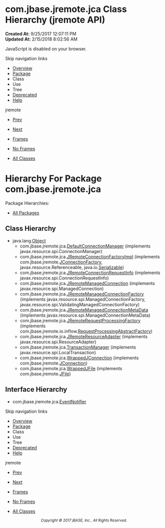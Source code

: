 # com.jbase.jremote.jca Class Hierarchy (jremote   API)

**Created At:** 9/25/2017 12:07:11 PM  
**Updated At:** 2/15/2018 8:02:56 AM  

<script type="text/javascript"><!--
    try {
        if (location.href.indexOf('is-external=true') == -1) {
            parent.document.title="com.jbase.jremote.jca Class Hierarchy (jremote   API)";
        }
    }
    catch(err) {
    }
//--></script><noscript><div>JavaScript is disabled on your browser.</div></noscript><!-- ========= START OF TOP NAVBAR ======= -->
<!--   -->
Skip navigation links
<!--   -->
- [Overview](../../../../overview-summary.html)
- [Package](/39258-jca/com_jbase_jremote_jca_package-summary)
- Class
- Use
- Tree
- [Deprecated](../../../../deprecated-list.html)
- [Help](../../../../help-doc.html)


jremote <br>

- [Prev](/39256-inflow/com_jbase_jremote_io_inflow_package-tree)
- [Next](/39259-cci/com_jbase_jremote_jca_cci_package-tree)


- [Frames](../../../../index.html?com/jbase/jremote/jca//39258-jca/com_jbase_jremote_jca_package-tree)
- [No Frames](/39258-jca/com_jbase_jremote_jca_package-tree)


- [All Classes](../../../../allclasses-noframe.html)


<script type="text/javascript"><!--
  allClassesLink = document.getElementById("allclasses_navbar_top");
  if(window==top) {
    allClassesLink.style.display = "block";
  }
  else {
    allClassesLink.style.display = "none";
  }
  //--></script>
<!--   -->
<!-- ========= END OF TOP NAVBAR ========= -->
# Hierarchy For Package com.jbase.jremote.jca
Package Hierarchies:
- [All Packages](../../../../overview-tree.html)

## Class Hierarchy

- java.lang.[Object](http://java.sun.com/j2se/1.5.0/docs/api/java/lang/Object.html?is-external=true "class or interface in java.lang")
    - com.jbase.jremote.jca.[DefaultConnectionManager](/39258-jca/com_jbase_jremote_jca_defaultconnectionmanager "class in com.jbase.jremote.jca") (implements javax.resource.spi.ConnectionManager)
    - com.jbase.jremote.jca.[JRemoteConnectionFactoryImpl](/39258-jca/com_jbase_jremote_jca_jremoteconnectionfactoryimpl "class in com.jbase.jremote.jca") (implements com.jbase.jremote.[JConnectionFactory](/39248-jremote/com_jbase_jremote_jconnectionfactory "interface in com.jbase.jremote"), javax.resource.Referenceable, java.io.[Serializable](http://java.sun.com/j2se/1.5.0/docs/api/java/io/Serializable.html?is-external=true "class or interface in java.io"))
    - com.jbase.jremote.jca.[JRemoteConnectionRequestInfo](/39258-jca/com_jbase_jremote_jca_jremoteconnectionrequestinfo "class in com.jbase.jremote.jca") (implements javax.resource.spi.ConnectionRequestInfo)
    - com.jbase.jremote.jca.[JRemoteManagedConnection](/39258-jca/com_jbase_jremote_jca_jremotemanagedconnection "class in com.jbase.jremote.jca") (implements javax.resource.spi.ManagedConnection)
    - com.jbase.jremote.jca.[JRemoteManagedConnectionFactory](/39258-jca/com_jbase_jremote_jca_JRemoteManagedConnectionFactory "class in com.jbase.jremote.jca") (implements javax.resource.spi.ManagedConnectionFactory, javax.resource.spi.ValidatingManagedConnectionFactory)
    - com.jbase.jremote.jca.[JRemoteManagedConnectionMetaData](/39258-jca/com_jbase_jremote_jca_JRemoteManagedConnectionMetaData "class in com.jbase.jremote.jca") (implements javax.resource.spi.ManagedConnectionMetaData)
    - com.jbase.jremote.jca.[JRemoteRequestProcessingFactory](/39258-jca/com_jbase_jremote_jca_JRemoteRequestProcessingFactory "class in com.jbase.jremote.jca") (implements com.jbase.jremote.io.inflow.[RequestProcessingAbstractFactory](/39256-inflow/com_jbase_jremote_io_inflow_RequestProcessingAbstractFactory "interface in com.jbase.jremote.io.inflow"))
    - com.jbase.jremote.jca.[JRemoteResourceAdapter](/39258-jca/com_jbase_jremote_jca_jremoteresourceadapter "class in com.jbase.jremote.jca") (implements javax.resource.spi.ResourceAdapter)
    - com.jbase.jremote.jca.[TransactionManager](/39258-jca/com_jbase_jremote_jca_transactionmanager "class in com.jbase.jremote.jca") (implements javax.resource.spi.LocalTransaction)
    - com.jbase.jremote.jca.[WrappedJConnection](/39258-jca/com_jbase_jremote_jca_wrappedjconnection "class in com.jbase.jremote.jca") (implements com.jbase.jremote.[JConnection](/39248-jremote/com_jbase_jremote_jconnection "interface in com.jbase.jremote"))
    - com.jbase.jremote.jca.[WrappedJFile](/39258-jca/com_jbase_jremote_jca_wrappedjfile "class in com.jbase.jremote.jca") (implements com.jbase.jremote.[JFile](/39248-jremote/com_jbase_jremote_jfile "interface in com.jbase.jremote"))


## Interface Hierarchy

- com.jbase.jremote.jca.[EventNotifier](/39258-jca/com_jbase_jremote_jca_eventnotifier "interface in com.jbase.jremote.jca")
<!-- ======= START OF BOTTOM NAVBAR ====== -->
<!--   -->
Skip navigation links
<!--   -->
- [Overview](../../../../overview-summary.html)
- [Package](/39258-jca/com_jbase_jremote_jca_package-summary)
- Class
- Use
- Tree
- [Deprecated](../../../../deprecated-list.html)
- [Help](../../../../help-doc.html)


jremote <br>

- [Prev](/39256-inflow/com_jbase_jremote_io_inflow_package-tree)
- [Next](/39259-cci/com_jbase_jremote_jca_cci_package-tree)


- [Frames](../../../../index.html?com/jbase/jremote/jca//39258-jca/com_jbase_jremote_jca_package-tree)
- [No Frames](/39258-jca/com_jbase_jremote_jca_package-tree)


- [All Classes](../../../../allclasses-noframe.html)


<script type="text/javascript"><!--
  allClassesLink = document.getElementById("allclasses_navbar_bottom");
  if(window==top) {
    allClassesLink.style.display = "block";
  }
  else {
    allClassesLink.style.display = "none";
  }
  //--></script>
<!--   -->
<!-- ======== END OF BOTTOM NAVBAR ======= -->
<small>			<center>			<i>Copyright © 2017 jBASE, Inc.. All Rights Reserved.</i>		</center></small>
